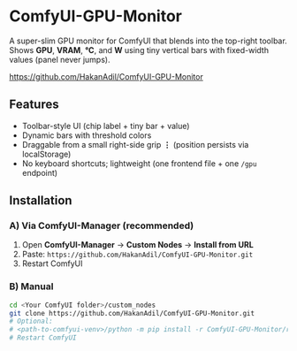 # ComfyUI-GPU-Monitor

A super-slim GPU monitor for ComfyUI that blends into the top-right toolbar.  
Shows **GPU**, **VRAM**, **°C**, and **W** using tiny vertical bars with fixed-width values (panel never jumps).

https://github.com/HakanAdil/ComfyUI-GPU-Monitor

## Features
- Toolbar-style UI (chip label + tiny bar + value)
- Dynamic bars with threshold colors
- Draggable from a small right-side grip **⋮** (position persists via localStorage)
- No keyboard shortcuts; lightweight (one frontend file + one `/gpu` endpoint)

## Installation

### A) Via ComfyUI-Manager (recommended)
1. Open **ComfyUI-Manager** → **Custom Nodes** → **Install from URL**  
2. Paste: `https://github.com/HakanAdil/ComfyUI-GPU-Monitor.git`  
3. Restart ComfyUI

### B) Manual
```bash
cd <Your ComfyUI folder>/custom_nodes
git clone https://github.com/HakanAdil/ComfyUI-GPU-Monitor.git
# Optional:
# <path-to-comfyui-venv>/python -m pip install -r ComfyUI-GPU-Monitor/requirements.txt
# Restart ComfyUI

